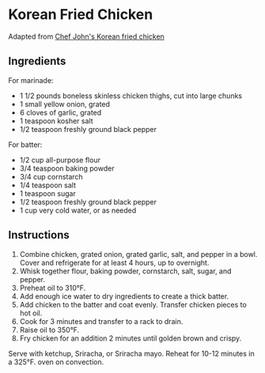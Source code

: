 # Korean Fried Chicken

Adapted from [Chef John's Korean fried chicken](http://foodwishes.blogspot.com/2014/07/korean-fried-chicken.html)

## Ingredients

For marinade:
- 1 1/2 pounds boneless skinless chicken thighs, cut into large chunks
- 1 small yellow onion, grated
- 6 cloves of garlic, grated
- 1 teaspoon kosher salt
- 1/2 teaspoon freshly ground black pepper

For batter:
- 1/2 cup all-purpose flour
- 3/4 teaspoon baking powder
- 3/4 cup cornstarch
- 1/4 teaspoon salt
- 1 teaspoon sugar
- 1/2 teaspoon freshly ground black pepper
- 1 cup very cold water, or as needed

## Instructions

1. Combine chicken, grated onion, grated garlic, salt, and pepper in a bowl. Cover and refrigerate for at least 4 hours, up to overnight.
3. Whisk together flour, baking powder, cornstarch, salt, sugar, and pepper.
4. Preheat oil to 310°F.
5. Add enough ice water to dry ingredients to create a thick batter.
6. Add chicken to the batter and coat evenly. Transfer chicken pieces to hot oil.
7. Cook for 3 minutes and transfer to a rack to drain.
8. Raise oil to 350°F.
9. Fry chicken for an addition 2 minutes until golden brown and crispy.

Serve with ketchup, Sriracha, or Sriracha mayo. Reheat for 10-12 minutes in a 325°F. oven on convection.
